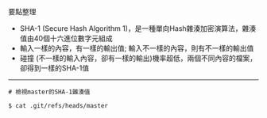 要點整理
- SHA-1 (Secure Hash Algorithm 1)，是一種單向Hash雜湊加密演算法，雜湊值由40個十六進位數字元組成
- 輸入一樣的內容，有一樣的輸出值; 輸入不一樣的內容，則有不一樣的輸出值
- 碰撞 (不一樣的輸入內容，卻有一樣的輸出)機率超低，兩個不同內容的檔案，卻得到一樣的SHA-1值

---

```
# 檢視master的SHA-1雜湊值

$ cat .git/refs/heads/master
```